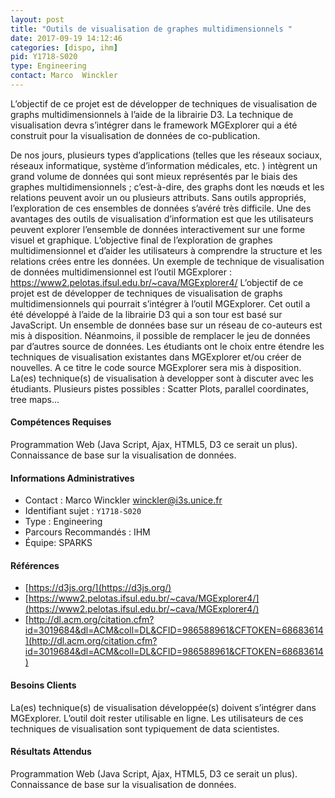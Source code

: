 ```yaml
---
layout: post
title: "Outils de visualisation de graphes multidimensionnels "
date: 2017-09-19 14:12:46
categories: [dispo, ihm]
pid: Y1718-S020
type: Engineering
contact: Marco  Winckler
---
```

       
L’objectif de ce projet est de développer de techniques de visualisation de graphs multidimensionnels à l’aide de la librairie D3. La technique de visualisation devra s’intégrer dans le framework MGExplorer qui a été construit pour la visualisation de données de co-publication.

De nos jours, plusieurs types d’applications (telles que les réseaux sociaux, réseaux informatique, système d’information médicales, etc. ) intègrent un grand volume de données qui sont mieux représentés par le biais des graphes multidimensionnels ; c’est-à-dire, des graphs dont les nœuds et les relations peuvent avoir un ou plusieurs attributs. Sans outils appropriés, l’exploration de ces ensembles de données s’avéré très difficile. Une des avantages des outils de visualisation d’information est que les utilisateurs peuvent explorer l’ensemble de données interactivement sur une forme visuel et graphique. L’objective final de l’exploration de graphes multidimensionnel et d’aider les utilisateurs à comprendre la structure et les relations crées entre les données. Un exemple de technique de visualisation de données multidimensionnel est l’outil MGExplorer : https://www2.pelotas.ifsul.edu.br/~cava/MGExplorer4/
L’objectif de ce projet est de développer de techniques de visualisation de graphs multidimensionnels qui pourrait s’intégrer à l’outil MGExplorer. Cet outil a été développé à l’aide de la librairie D3 qui a son tour est basé sur JavaScript. 
Un ensemble de données base sur un réseau de co-auteurs est mis à disposition. Néanmoins, il possible de remplacer le jeu de données par d’autres source de données. Les étudiants ont le choix entre étendre les techniques de visualisation existantes dans MGExplorer et/ou créer de nouvelles. A ce titre le code source MGExplorer sera mis à disposition. 
La(es) technique(s) de visualisation à developper sont à discuter avec les étudiants. Plusieurs pistes possibles : Scatter Plots, parallel coordinates, tree maps… 


#### Compétences Requises
Programmation Web (Java Script, Ajax, HTML5, D3 ce serait un plus). Connaissance de base sur la visualisation de données.  



     

#### Informations Administratives
  * Contact : Marco  Winckler <winckler@i3s.unice.fr>
  * Identifiant sujet : `Y1718-S020`
  * Type : Engineering
  * Parcours Recommandés : IHM
  * Équipe: SPARKS

#### Références

  * [https://d3js.org/](https://d3js.org/)
  * [https://www2.pelotas.ifsul.edu.br/~cava/MGExplorer4/](https://www2.pelotas.ifsul.edu.br/~cava/MGExplorer4/)
  * [http://dl.acm.org/citation.cfm?id=3019684&dl=ACM&coll=DL&CFID=986588961&CFTOKEN=68683614](http://dl.acm.org/citation.cfm?id=3019684&dl=ACM&coll=DL&CFID=986588961&CFTOKEN=68683614)

#### Besoins Clients
La(es) technique(s) de visualisation développée(s) doivent s’intégrer dans MGExplorer. L’outil doit rester utilisable en ligne. Les utilisateurs de ces techniques de visualisation sont typiquement de data scientistes. 

#### Résultats Attendus
Programmation Web (Java Script, Ajax, HTML5, D3 ce serait un plus). Connaissance de base sur la visualisation de données.  
     